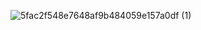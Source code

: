 ![5fac2f548e7648af9b484059e157a0df (1)](https://github.com/shinyeeun789/education-web/assets/70800414/63718ded-5d7b-41ce-9cfd-7cc5ad9ef53f)
